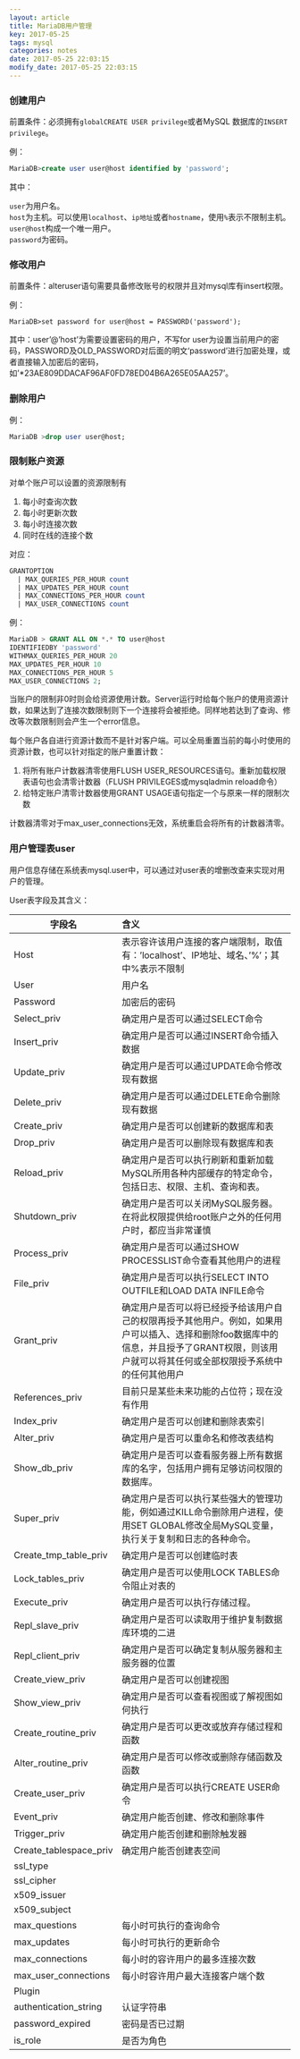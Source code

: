 ```yaml
---
layout: article
title: MariaDB用户管理
key: 2017-05-25
tags: mysql
categories: notes
date: 2017-05-25 22:03:15
modify_date: 2017-05-25 22:03:15
---
```


### 创建用户

前置条件：必须拥有`globalCREATE USER privilege`或者MySQL 数据库的`INSERT privilege`。

<!--more-->

例：
```sql
MariaDB>create user user@host identified by 'password';
```

其中：
 
`user`为用户名。  
`host`为主机。可以使用`localhost`、`ip地址`或者`hostname`，使用`%`表示不限制主机。`user@host`构成一个唯一用户。  
`password`为密码。

### 修改用户

前置条件：alteruser语句需要具备修改账号的权限并且对mysql库有insert权限。

例：
```shell
MariaDB>set password for user@host = PASSWORD('password');
```

其中：user’@’host’为需要设置密码的用户，不写for user为设置当前用户的密码，PASSWORD及OLD_PASSWORD对后面的明文‘password’进行加密处理，或者直接输入加密后的密码，如’*23AE809DDACAF96AF0FD78ED04B6A265E05AA257’。

### 删除用户

例：

```sql
MariaDB >drop user user@host;
```

### 限制账户资源

对单个账户可以设置的资源限制有

1. 每小时查询次数
2. 每小时更新次数
3. 每小时连接次数
4. 同时在线的连接个数

对应：

```sql
GRANTOPTION
  | MAX_QUERIES_PER_HOUR count
  | MAX_UPDATES_PER_HOUR count
  | MAX_CONNECTIONS_PER_HOUR count
  | MAX_USER_CONNECTIONS count
```

例：

```sql
MariaDB > GRANT ALL ON *.* TO user@host
IDENTIFIEDBY 'password'
WITHMAX_QUERIES_PER_HOUR 20
MAX_UPDATES_PER_HOUR 10
MAX_CONNECTIONS_PER_HOUR 5
MAX_USER_CONNECTIONS 2;
```

当账户的限制非0时则会给资源使用计数。Server运行时给每个账户的使用资源计数，如果达到了连接次数限制则下一个连接将会被拒绝。同样地若达到了查询、修改等次数限制则会产生一个error信息。

每个账户各自进行资源计数而不是针对客户端。可以全局重置当前的每小时使用的资源计数，也可以针对指定的账户重置计数：

1. 将所有账户计数器清零使用FLUSH USER_RESOURCES语句。重新加载权限表语句也会清零计数器（FLUSH PRIVILEGES或mysqladmin reload命令）
2. 给特定账户清零计数器使用GRANT USAGE语句指定一个与原来一样的限制次数

计数器清零对于max_user_connections无效，系统重启会将所有的计数器清零。

### 用户管理表user

用户信息存储在系统表mysql.user中，可以通过对user表的增删改查来实现对用户的管理。

User表字段及其含义：

| 字段名                 | 含义                                       |
| ---------------------- | :--------------------------------------- |
| Host                   | 表示容许该用户连接的客户端限制，取值有：’localhost’、IP地址、域名、’%’；其中%表示不限制 |
| User                   | 用户名                                      |
| Password               | 加密后的密码                                   |
| Select_priv            | 确定用户是否可以通过SELECT命令                       |
| Insert_priv            | 确定用户是否可以通过INSERT命令插入数据                   |
| Update_priv            | 确定用户是否可以通过UPDATE命令修改现有数据                 |
| Delete_priv            | 确定用户是否可以通过DELETE命令删除现有数据                 |
| Create_priv            | 确定用户是否可以创建新的数据库和表                        |
| Drop_priv              | 确定用户是否可以删除现有数据库和表                        |
| Reload_priv            | 确定用户是否可以执行刷新和重新加载MySQL所用各种内部缓存的特定命令，包括日志、权限、主机、查询和表。 |
| Shutdown_priv          | 确定用户是否可以关闭MySQL服务器。在将此权限提供给root账户之外的任何用户时，都应当非常谨慎 |
| Process_priv           | 确定用户是否可以通过SHOW PROCESSLIST命令查看其他用户的进程    |
| File_priv              | 确定用户是否可以执行SELECT INTO OUTFILE和LOAD DATA INFILE命令 |
| Grant_priv             | 确定用户是否可以将已经授予给该用户自己的权限再授予其他用户。例如，如果用户可以插入、选择和删除foo数据库中的信息，并且授予了GRANT权限，则该用户就可以将其任何或全部权限授予系统中的任何其他用户 |
| References_priv        | 目前只是某些未来功能的占位符；现在没有作用                    |
| Index_priv             | 确定用户是否可以创建和删除表索引                         |
| Alter_priv             | 确定用户是否可以重命名和修改表结构                        |
| Show_db_priv           | 确定用户是否可以查看服务器上所有数据库的名字，包括用户拥有足够访问权限的数据库。 |
| Super_priv             | 确定用户是否可以执行某些强大的管理功能，例如通过KILL命令删除用户进程，使用SET GLOBAL修改全局MySQL变量，执行关于复制和日志的各种命令。 |
| Create_tmp_table_priv  | 确定用户是否可以创建临时表                            |
| Lock_tables_priv       | 确定用户是否可以使用LOCK TABLES命令阻止对表的             |
| Execute_priv           | 确定用户是否可以执行存储过程。                          |
| Repl_slave_priv        | 确定用户是否可以读取用于维护复制数据库环境的二进                 |
| Repl_client_priv       | 确定用户是否可以确定复制从服务器和主服务器的位置                 |
| Create_view_priv       | 确定用户是否可以创建视图                             |
| Show_view_priv         | 确定用户是否可以查看视图或了解视图如何执行                    |
| Create_routine_priv    | 确定用户是否可以更改或放弃存储过程和函数                     |
| Alter_routine_priv     | 确定用户是否可以修改或删除存储函数及函数                     |
| Create_user_priv       | 确定用户是否可以执行CREATE USER命令                  |
| Event_priv             | 确定用户能否创建、修改和删除事件                         |
| Trigger_priv           | 确定用户能否创建和删除触发器                           |
| Create_tablespace_priv | 确定用户能否创建表空间                              |
| ssl_type               |                                          |
| ssl_cipher             |                                          |
| x509_issuer            |                                          |
| x509_subject           |                                          |
| max_questions          | 每小时可执行的查询命令                              |
| max_updates            | 每小时可执行的更新命令                              |
| max_connections        | 每小时的容许用户的最多连接次数                          |
| max_user_connections   | 每小时容许用户最大连接客户端个数                         |
| Plugin                 |                                          |
| authentication_string  | 认证字符串                                    |
| password_expired       | 密码是否已过期                                  |
| is_role                | 是否为角色                                    |

